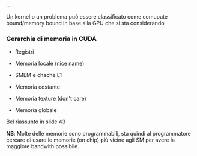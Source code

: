...

Un kernel o un problema può essere classificato come comupute bound/memory bound in base alla GPU che si sta considerando

### Gerarchia di memoria in CUDA
- Registri

- Memoria locale (nice name)

- SMEM e chache L1

- Memoria costante

- Memoria texture (don't care)

- Memoria globale

Bel riassunto in slide 43

**NB**: Molte delle memorie sono programmabili, sta quindi al programmatore cercare di usare le memorie (on chip) più vicine agli SM per avere la maggiore bandwith possibile.